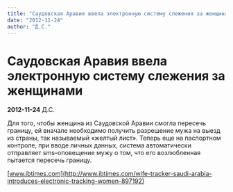 ```yaml
---
title: "Саудовская Аравия ввела электронную систему слежения за женщинами"
date: "2012-11-24"
author: "Д.С."
---
```


# Саудовская Аравия ввела электронную систему слежения за женщинами

**2012-11-24** Д.С.

Для того, чтобы женщина из Саудовской Аравии смогла пересечь границу, ей вначале необходимо получить разрешение мужа на выезд из страны, так называемый «желтый лист». Теперь еще на паспортном контроле, при вводе личных данных, система автоматически отправляет sms–оповещение мужу о том, что его возлюбленная пытается пересечь границу.

[www.ibtimes.com](http://www.ibtimes.com/wife-tracker-saudi-arabia-introduces-electronic-tracking-women-897192)